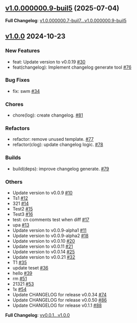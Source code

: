## [v1.0.000000.9-buil5](https://github.com/openimsdk/actions-test/releases/tag/v1.0.000000.9-buil5) 	(2025-07-04)

**Full Changelog**: [v1.0.000000.7-buil7...v1.0.000000.9-buil5](https://github.com/openimsdk/actions-test/compare/v1.0.000000.7-buil7...v1.0.000000.9-buil5)

## [v1.0.0](https://github.com/openimsdk/actions-test/releases/tag/v1.0.0) 2024-10-23

### New Features
* feat: Update version to v0.0.19 [#30](https://github.com/openimsdk/actions-test/pull/30)
* feat(changelog): Implement changelog generate tool [#76](https://github.com/openimsdk/actions-test/pull/76)

### Bug Fixes
* fix: swm [#34](https://github.com/openimsdk/actions-test/pull/34)

### Chores
* chore(log): create changelog. [#81](https://github.com/openimsdk/actions-test/pull/81)

### Refactors
* refactor: remove unused template. [#77](https://github.com/openimsdk/actions-test/pull/77)
* refactor(clog): update changelog logic. [#78](https://github.com/openimsdk/actions-test/pull/78)

### Builds
* build(deps): improve changelog generate. [#79](https://github.com/openimsdk/actions-test/pull/79)

### Others
* Update version to v0.0.9 [#10](https://github.com/openimsdk/actions-test/pull/10)
* Ts1 [#12](https://github.com/openimsdk/actions-test/pull/12)
* 321 [#14](https://github.com/openimsdk/actions-test/pull/14)
* Test2 [#15](https://github.com/openimsdk/actions-test/pull/15)
* Test3 [#16](https://github.com/openimsdk/actions-test/pull/16)
* test: cn comments test when diff [#17](https://github.com/openimsdk/actions-test/pull/17)
* upa [#13](https://github.com/openimsdk/actions-test/pull/13)
* Update version to v0.0.9-alpha1 [#11](https://github.com/openimsdk/actions-test/pull/11)
* Update version to v0.0.9-alpha2 [#18](https://github.com/openimsdk/actions-test/pull/18)
* Update version to v0.0.10 [#20](https://github.com/openimsdk/actions-test/pull/20)
* Update version to v0.0.11 [#21](https://github.com/openimsdk/actions-test/pull/21)
* Update version to v0.0.14 [#25](https://github.com/openimsdk/actions-test/pull/25)
* Update version to v0.0.21 [#32](https://github.com/openimsdk/actions-test/pull/32)
* T1 [#35](https://github.com/openimsdk/actions-test/pull/35)
* update teset [#36](https://github.com/openimsdk/actions-test/pull/36)
* hello [#39](https://github.com/openimsdk/actions-test/pull/39)
* rm [#51](https://github.com/openimsdk/actions-test/pull/51)
* 21321 [#53](https://github.com/openimsdk/actions-test/pull/53)
* 1x [#54](https://github.com/openimsdk/actions-test/pull/54)
* Update CHANGELOG for release v0.0.34 [#74](https://github.com/openimsdk/actions-test/pull/74)
* Update CHANGELOG for release v0.0.50 [#86](https://github.com/openimsdk/actions-test/pull/86)
* Update CHANGELOG for release v0.1.1 [#88](https://github.com/openimsdk/actions-test/pull/88)

**Full Changelog**: [vv0.0.1...v1.0.0](https://github.com/openimsdk/actions-test/compare/v0.0.1...v1.0.0)

